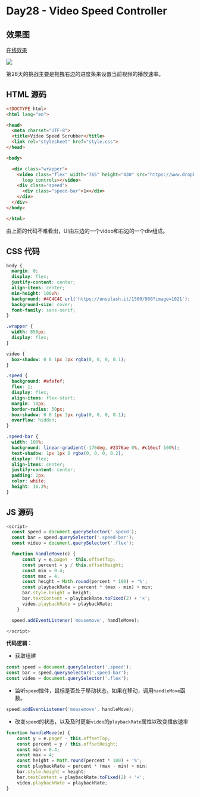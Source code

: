 # Day28 - Video Speed Controller


## 效果图

[在线效果](http://30daysofjs.michaeleinsohn.com/video-speed/)

![](http://om1c35wrq.bkt.clouddn.com/day28-xiaoguotu.gif)

第28天的挑战主要是拖拽右边的进度条来设置当前视频的播放速率。

## HTML 源码


```html
<!DOCTYPE html>
<html lang="en">

<head>
  <meta charset="UTF-8">
  <title>Video Speed Scrubber</title>
  <link rel="stylesheet" href="style.css">
</head>

<body>

  <div class="wrapper">
    <video class="flex" width="765" height="430" src="https://www.dropbox.com/s/nf6jfkwck1glsyo/12%20-%20flex-wrapping-and-columns.mp4?dl=1"
      loop controls></video>
    <div class="speed">
      <div class="speed-bar">1×</div>
    </div>
  </div>
</body>

</html>
```

由上面的代码不难看出，UI由左边的一个video和右边的一个div组成。

## CSS 代码

```css
body {
  margin: 0;
  display: flex;
  justify-content: center;
  align-items: center;
  min-height: 100vh;
  background: #4C4C4C url('https://unsplash.it/1500/900?image=1021');
  background-size: cover;
  font-family: sans-serif;
}

.wrapper {
  width: 850px;
  display: flex;
}

video {
  box-shadow: 0 0 1px 3px rgba(0, 0, 0, 0.1);
}

.speed {
  background: #efefef;
  flex: 1;
  display: flex;
  align-items: flex-start;
  margin: 10px;
  border-radius: 50px;
  box-shadow: 0 0 1px 3px rgba(0, 0, 0, 0.1);
  overflow: hidden;
}

.speed-bar {
  width: 100%;
  background: linear-gradient(-170deg, #2376ae 0%, #c16ecf 100%);
  text-shadow: 1px 1px 0 rgba(0, 0, 0, 0.2);
  display: flex;
  align-items: center;
  justify-content: center;
  padding: 2px;
  color: white;
  height: 16.3%;
}
```

## JS 源码

```js
<script>
  const speed = document.querySelector('.speed');
  const bar = speed.querySelector('.speed-bar');
  const video = document.querySelector('.flex');

  function handleMove(e) {
      const y = e.pageY - this.offsetTop;
      const percent = y / this.offsetHeight;
      const min = 0.4;
      const max = 4;
      const height = Math.round(percent * 100) + '%';
      const playbackRate = percent * (max - min) + min;
      bar.style.height = height;
      bar.textContent = playbackRate.toFixed(2) + '×';
      video.playbackRate = playbackRate;
    }

  speed.addEventListener('mousemove', handleMove);

</script>
```

**代码逻辑：**

- 获取组建

```js
const speed = document.querySelector('.speed');
const bar = speed.querySelector('.speed-bar');
const video = document.querySelector('.flex');
```


- 监听`speed`控件，鼠标是否处于移动状态，如果在移动，调用`handleMove`函数。

```js
speed.addEventListener('mousemove', handleMove);
```

- 改变`speed`的状态，以及及时更新`video`的`playbackRate`属性以改变播放速率

```js
function handleMove(e) {
    const y = e.pageY - this.offsetTop;
    const percent = y / this.offsetHeight;
    const min = 0.4;
    const max = 4;
    const height = Math.round(percent * 100) + '%';
    const playbackRate = percent * (max - min) + min;
    bar.style.height = height;
    bar.textContent = playbackRate.toFixed(2) + '×';
    video.playbackRate = playbackRate;
}
```


